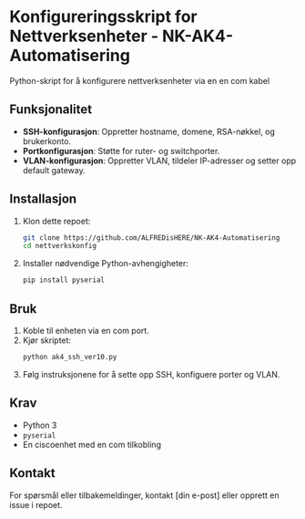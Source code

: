 
# Konfigureringsskript for Nettverksenheter - NK-AK4-Automatisering

Python-skript for å konfigurere nettverksenheter via en en com kabel

## Funksjonalitet
- **SSH-konfigurasjon**: Oppretter hostname, domene, RSA-nøkkel, og brukerkonto.
- **Portkonfigurasjon**: Støtte for ruter- og switchporter.
- **VLAN-konfigurasjon**: Oppretter VLAN, tildeler IP-adresser og setter opp default gateway.

## Installasjon
1. Klon dette repoet:
   ```bash
   git clone https://github.com/ALFREDisHERE/NK-AK4-Automatisering
   cd nettverkskonfig
   ```
2. Installer nødvendige Python-avhengigheter:
   ```bash
   pip install pyserial
   ```

## Bruk
1. Koble til enheten via en com port.
2. Kjør skriptet:
   ```bash
   python ak4_ssh_ver10.py
   ```
3. Følg instruksjonene for å sette opp SSH, konfiguere porter og VLAN.

## Krav
- Python 3
- `pyserial`
- En ciscoenhet med en com tilkobling 


## Kontakt
For spørsmål eller tilbakemeldinger, kontakt [din e-post] eller opprett en issue i repoet.


